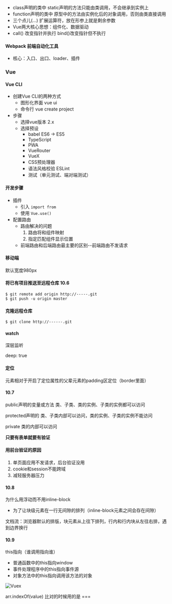 - class声明的类中 static声明的方法只能由类调用，不会继承到实例上
- function声明的类中 原型中的方法由实例化后的对象调用，否则由类直接调用
- 三个点儿(...) 扩展运算符，放在形参上就是剩余参数
- Vue两大核心思想：组件化、数据驱动
- call() 改变指针并执行 bind()改变指针但不执行

#### Webpack 前端自动化工具

- 核心：入口、出口、loader、插件

### Vue

#### Vue CLI

- 创建Vue CLI的两种方式
  - 图形化界面 vue ui
  - 命令行 vue create project
- 步骤
  - 选择vue版本 2.x
  - 选择预设
    - babel ES6 -> ES5
    - TypeScript
    - PWA
    - VueRouter
    - VueX
    - CSS预处理器
    - 语法风格校验 ESLint
    - 测试（单元测试、端对端测试）

#### 开发步骤

- 插件
  - 引入 `import from `
  - 使用 `Vue.use()`
- 配置路由
  - 路由解决的问题
    1. 路由将和组件映射
    2. 指定匹配组件显示位置
  - 前端路由和后端路由最主要的区别--前端路由不发请求

#### 移动端

默认宽度980px



#### 将已有项目推送至远程仓库 10.6

```git
$ git remote add origin http://-----.git
$ git push -u origin master
```

#### 克隆远程仓库

```git
$ git clone http://------.git
```

#### watch

深层监听

deep: true

#### 定位

元素相对于开启了定位属性的父辈元素的padding区定位（border里面）

#### 10.7

public声明的变量或方法 类、子类、类的实例、子类的实例都可以访问

protected声明的 类、子类内部可以访问，类的实例、子类的实例不能访问

private 类的内部可以访问

**只要有表单就要有验证**

#### 用前台验证的原因

1. 单页面应用不发请求，后台验证没用
2. cookie和session不能跨域
3. 减轻服务器压力

#### 10.8

为什么用浮动而不用inline-block

- 为了让块级元素在一行无间隙的排列（inline-block元素之间会存在间隙）

文档流：浏览器默认的排版，块元素从上往下排列，行内和行内块从左往右排，遇到边界换行

#### 10.9

this指向（谁调用指向谁）

- 普通函数中的this指向window
- 事件处理程序中的this指向事件源
- 对象方法中的this指向调用该方法的对象

![Vuex](https://vuex.vuejs.org/vuex.png)

arr.indexOf(value) 比对的时候用的是 ===